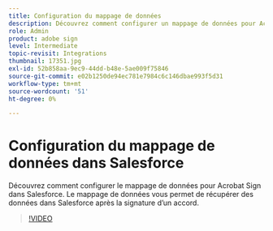 ```yaml
---
title: Configuration du mappage de données
description: Découvrez comment configurer un mappage de données pour Acrobat Sign dans Salesforce
role: Admin
product: adobe sign
level: Intermediate
topic-revisit: Integrations
thumbnail: 17351.jpg
exl-id: 52b858aa-9ec9-44dd-b48e-5ae009f75846
source-git-commit: e02b1250de94ec781e7984c6c146dbae993f5d31
workflow-type: tm+mt
source-wordcount: '51'
ht-degree: 0%

---
```


# Configuration du mappage de données dans Salesforce

Découvrez comment configurer le mappage de données pour Acrobat Sign dans Salesforce. Le mappage de données vous permet de récupérer des données dans Salesforce après la signature d’un accord.

>[!VIDEO](https://video.tv.adobe.com/v/17351?hidetitle=true)
